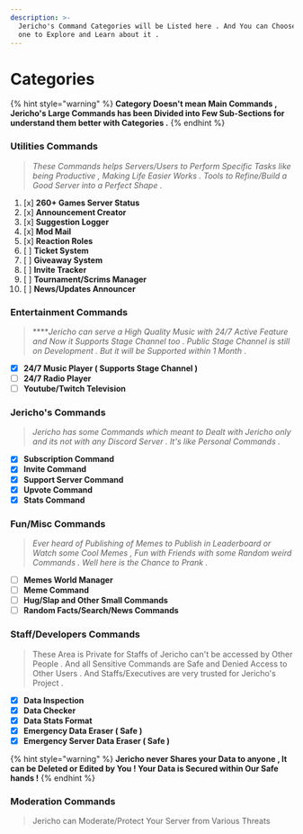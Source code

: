 ```yaml
---
description: >-
  Jericho's Command Categories will be Listed here . And You can Choose which
  one to Explore and Learn about it .
---
```


# Categories

{% hint style="warning" %}
**Category Doesn't mean Main Commands , Jericho's Large Commands has been Divided into Few Sub-Sections for understand them better with Categories .**
{% endhint %}

###  Utilities Commands

> _These Commands helps Servers/Users to Perform Specific Tasks like being Productive , Making Life Easier Works . Tools to Refine/Build a Good Server into a Perfect Shape ._

1. [x] **260+ Games Server Status**
2. [x] **Announcement Creator**
3. [x] **Suggestion Logger**
4. [x] **Mod Mail**
5. [x] **Reaction Roles**
6. [ ] **Ticket System**
7. [ ] **Giveaway System**
8. [ ] **Invite Tracker**
9. [ ] **Tournament/Scrims Manager**
10. [ ] **News/Updates Announcer**

### **Entertainment Commands**

> ****_Jericho can serve a High Quality Music with 24/7 Active Feature and Now it Supports Stage Channel too . Public Stage Channel is still on Development . But it will be Supported within 1 Month ._

* [x] **24/7 Music Player \( Supports Stage Channel \)**
* [ ] **24/7 Radio Player**
* [ ] **Youtube/Twitch Television**

### Jericho's Commands

> _Jericho has some Commands which meant to Dealt with Jericho only and its not with any Discord Server . It's like Personal Commands ._

* [x] **Subscription Command**
* [x] **Invite Command**
* [x] **Support Server Command**
* [x] **Upvote Command**
* [x] **Stats Command**

### Fun/Misc Commands

> _Ever heard of Publishing of Memes to Publish in Leaderboard or Watch some Cool Memes , Fun with Friends with some Random weird Commands . Well here is the Chance to Prank ._

* [ ] **Memes World Manager**
* [ ] **Meme Command**
* [ ] **Hug/Slap and Other Small Commands**
* [ ] **Random Facts/Search/News Commands**

### Staff/Developers Commands

> These Area is Private for Staffs of Jericho can't be accessed by Other People . And all Sensitive Commands are Safe and Denied Access to Other Users . And Staffs/Executives are very trusted for Jericho's Project .

* [x] **Data Inspection**
* [x] **Data Checker**
* [x] **Data Stats Format**
* [x] **Emergency Data Eraser \( Safe \)**
* [x] **Emergency Server Data Eraser \( Safe \)**

{% hint style="warning" %}
**Jericho never Shares your Data to anyone , It can be Deleted or Edited by You ! Your Data is Secured within Our Safe hands !**
{% endhint %}

### Moderation Commands

> Jericho can Moderate/Protect Your Server from Various Threats

